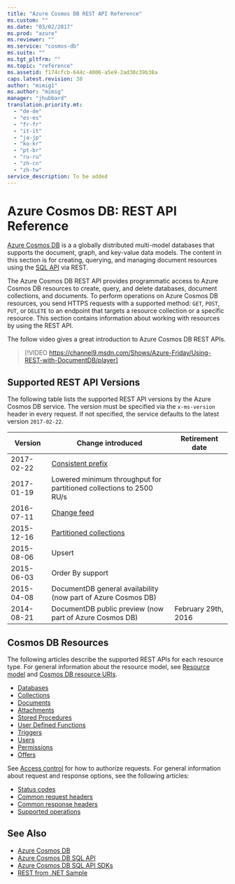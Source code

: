 ```yaml
---
title: "Azure Cosmos DB REST API Reference"
ms.custom: ""
ms.date: "03/02/2017"
ms.prod: "azure"
ms.reviewer: ""
ms.service: "cosmos-db"
ms.suite: ""
ms.tgt_pltfrm: ""
ms.topic: "reference"
ms.assetid: f174cfcb-644c-4006-a5e9-2ad30c39b38a
caps.latest.revision: 38
author: "mimig1"
ms.author: "mimig"
manager: "jhubbard"
translation.priority.mt: 
  - "de-de"
  - "es-es"
  - "fr-fr"
  - "it-it"
  - "ja-jp"
  - "ko-kr"
  - "pt-br"
  - "ru-ru"
  - "zh-cn"
  - "zh-tw"
service_description: To be added
---
```

# Azure Cosmos DB: REST API Reference
[Azure Cosmos DB](/azure/cosmos-db/introduction) is a a globally distributed multi-model databases that supports the document, graph, and key-value data models. The content in this section is for creating, querying, and managing document resources using the [SQL API](/azure/cosmos-db/sql-api-introduction) via REST.  

The Azure Cosmos DB REST API provides programmatic access to Azure Cosmos DB resources to create, query, and delete databases, document collections, and documents. To perform operations on Azure Cosmos DB resources, you send HTTPS requests with a supported method: `GET`, `POST`, `PUT`, or `DELETE` to an endpoint that targets a resource collection or a specific resource. This section contains information about working with resources by using the REST API. 
  
The follow video gives a great introduction to Azure Cosmos DB REST APIs. 

> [!VIDEO https://channel9.msdn.com/Shows/Azure-Friday/Using-REST-with-DocumentDB/player] 

## Supported REST API Versions
The following table lists the supported REST API versions by the Azure Cosmos DB service. The version must be specified via the `x-ms-version` header in every request. If not specified, the service defaults to the latest version `2017-02-22`.

|Version|Change introduced|Retirement date|  
|-------------|---------------------|-----------------------|  
|2017-02-22|[Consistent prefix](/azure/cosmos-db/consistency-levels)||
|2017-01-19|Lowered minimum throughput for partitioned collections to 2500 RU/s||
|2016-07-11|[Change feed](/azure/cosmos-db/change-feed)||  
|2015-12-16|[Partitioned collections](/azure/cosmos-db/partition-data)||  
|2015-08-06|Upsert||  
|2015-06-03|Order By support||  
|2015-04-08|DocumentDB general availability (now part of Azure Cosmos DB)||  
|2014-08-21|DocumentDB public preview (now part of Azure Cosmos DB)|February 29th, 2016|  
    

## Cosmos DB Resources  
The following articles describe the supported REST APIs for each resource type. For general information about the resource model, see [Resource model](https://docs.microsoft.com/azure/cosmos-db/sql-api-resources) and [Cosmos DB resource URIs](cosmosdb-resource-uri-syntax-for-rest.md). 
  
* [Databases](databases.md)  
* [Collections](collections.md)  
* [Documents](documents.md)  
* [Attachments](attachments.md)  
* [Stored Procedures](stored-procedures.md)  
* [User Defined Functions](user-defined-functions.md)  
* [Triggers](triggers.md)  
* [Users](users.md)  
* [Permissions](permissions.md)  
* [Offers](offers.md)

See [Access control](access-control-on-cosmosdb-resources.md) for how to authorize requests. For general information about request and response options, see the following articles:

* [Status codes](http-status-codes-for-cosmosdb.md)  
* [Common request headers](common-cosmosdb-rest-request-headers.md)  
* [Common response headers](common-cosmosdb-rest-response-headers.md)  
* [Supported operations](common-tasks-using-the-cosmosdb-rest-api.md)  

## See Also  
* [Azure Cosmos DB](https://docs.microsoft.com/azure/cosmos-db/introduction) 
* [Azure Cosmos DB SQL API](https://docs.microsoft.com/azure/cosmos-db/sql-api-introduction)   
* [Azure Cosmos DB SQL API SDKs](https://docs.microsoft.com/en-us/azure/cosmos-db/sql-api-sdk-dotnet)    
* [REST from .NET Sample](https://github.com/Azure/azure-documentdb-dotnet/tree/master/samples/rest-from-.net)  
  
  

